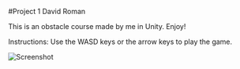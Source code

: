 #Project 1 David Roman

This is an obstacle course made by me in Unity. Enjoy!

Instructions:
Use the WASD keys or the arrow keys to play the game.

![Screenshot](https://postimg.org/image/1dowp54hd7/)